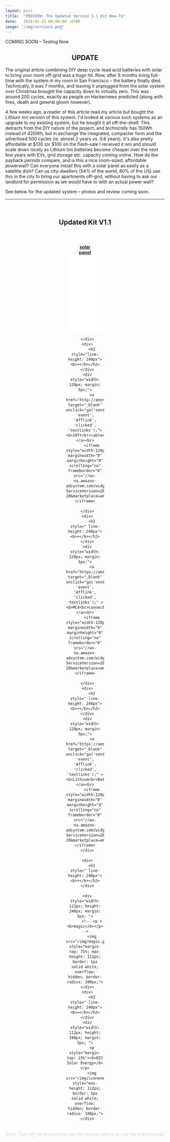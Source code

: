 ```yaml
---
layout: post
title:  "PREVIEW: The Updated Version 1.1 Kit How-To"
date:   2018-02-15 08:00:00 -0700
image: "/img/version2.png"
---
```




COMING SOON – Testing Now


UPDATE
-----------------------------------
The original article combining DIY deep cycle-lead acid batteries with solar to bring your room off-grid was a huge hit. Now, after 8 months living full-time with the system in my room in San Francisco – the battery finally died. Technically, it was 7 months, and leaving it unplugged from the solar system over Christmas brought the capacity down to virtually zero. This was around 200 cycles, exactly as people on Hackernews predicted (along with fires, death and general gloom however).



A few weeks ago, a reader of this article read my article but bought the _Lithium Ion_ version of this system. I'd looked at various such systems as an upgrade to my existing system, but he bought it all off-the-shelf. This detracts from the DIY nature of the project, and _technically_ has 150Wh instead of 420Wh, but in exchange the integrated, compacter form and the advertised 500 cycles (ie. almost 2 years vs. 0.6 years). It's also pretty affordable at $130 (or $100 on the flash-sale I received it on) and should scale down nicely as Lithium Ion batteries become cheaper over the next few years with EVs, grid storage etc. capacity coming online. How do the payback periods compare, and is this a nice room-sized, affordable powerwall? Can everyone install this with a solar panel as easily as a satellite dish? Can us city-dwellers (54% of the world, 80% of the US) use this in the city to bring our apartments off-grid, without having to ask our landlord for permission as we would have to with an actual power wall?




See below for the updated system – photos and review coming soon.




<!-- VERSION 2 -->
  <hr>
  <br>
  <h2>Updated Kit V1.1</h2>
  <br>
  <br>
  <div class="flexbox">
      <div style="width: 120px; margin: 5px;">
          <a href="https://amzn.to/2Ibym27" target="_blank" onclick="ga('send', 'event', 'Afflink', 'clicked', 'textlinks');"><b>solar<br>panel</b></a><br>
          <iframe style="width:120px;height:240px;" marginwidth="0" marginheight="0" scrolling="no" frameborder="0" src="//ws-na.amazon-adsystem.com/widgets/q?ServiceVersion=20070822&OneJS=1&Operation=GetAdHtml&MarketPlace=US&source=ss&ref=as_ss_li_til&ad_type=product_link&tracking_id=gridlesskits-20&marketplace=amazon&region=US&placement=B00L6LZRXM&asins=B00L6LZRXM&linkId=7ae8aae38e2e6affc679a3977db0cfa1&show_border=true&link_opens_in_new_window=true"></iframe>
          
      </div>
      <div>
          <h2 style="line-height: 240px"><b>+</b></h2>
      </div>
      <div style="width: 120px; margin: 5px;">
          <a href="http://amzn.to/2Bx07Li" target="_blank" onclick="ga('send', 'event', 'Afflink', 'clicked', 'textlinks');"><b>20ft<br>cable</b></a><br>
          <iframe style="width:120px;height:240px;" marginwidth="0" marginheight="0" scrolling="no" frameborder="0" src="//ws-na.amazon-adsystem.com/widgets/q?ServiceVersion=20070822&OneJS=1&Operation=GetAdHtml&MarketPlace=US&source=ss&ref=as_ss_li_til&ad_type=product_link&tracking_id=gridlesskits-20&marketplace=amazon&region=US&placement=B017PI2OUS&asins=B017PI2OUS&linkId=f672cd4f263b2b804df13586b58c41b6&show_border=true&link_opens_in_new_window=true"></iframe>
          
      </div>
      <div>
          <h2 style=" line-height: 240px"><b>+</b></h2>
      </div>
      <div style="width: 120px; margin: 5px;">
          <a href="https://amzn.to/2wBcCXR" target="_blank" onclick="ga('send', 'event', 'Afflink', 'clicked', 'textlinks');" ><b>MC4<br>connectors</b></a><br>
          <iframe style="width:120px;height:240px;" marginwidth="0" marginheight="0" scrolling="no" frameborder="0" src="//ws-na.amazon-adsystem.com/widgets/q?ServiceVersion=20070822&OneJS=1&Operation=GetAdHtml&MarketPlace=US&source=ss&ref=as_ss_li_til&ad_type=product_link&tracking_id=gridlesskits-20&marketplace=amazon&region=US&placement=B00Z56EIWA&asins=B00Z56EIWA&linkId=71796d25989f2928217f2120f4d7ab8d&show_border=true&link_opens_in_new_window=true"></iframe>
          
      </div>
      <div>
          <h2 style=" line-height: 240px"><b>+</b></h2>
      </div>
      <div style="width: 120px; margin: 5px;">
          <a href="https://amzn.to/2jQnV5p" target="_blank" onclick="ga('send', 'event', 'Afflink', 'clicked', 'textlinks');" ><b>Lithium<br>Battery</b></a><br>
          <iframe style="width:120px;height:240px;" marginwidth="0" marginheight="0" scrolling="no" frameborder="0" src="//ws-na.amazon-adsystem.com/widgets/q?ServiceVersion=20070822&OneJS=1&Operation=GetAdHtml&MarketPlace=US&source=ss&ref=as_ss_li_til&ad_type=product_link&tracking_id=gridlesskits-20&marketplace=amazon&region=US&placement=B076PR4TBZ&asins=B076PR4TBZ&linkId=f9574e9a3eef6e3b9d4f7ad100efd37e&show_border=true&link_opens_in_new_window=true"></iframe>
      </div>

      <div>
          <h2 style=" line-height: 240px"><b>+</b></h2>
      </div>
      
      <div style="width: 112px; height: 240px; margin: 5px; ">
          <!-- <p ><b>magic</b></p> -->
          <img src="/img/magic.gif" style="margin-top: 75%; max-height: 112px; border: 1px solid white; overflow: hidden; border-radius: 100px;">
      </div>
      <div>
          <h2 style=" line-height: 240px"><b>=</b></h2>
      </div>
      <div style="width: 112px; height: 240px; margin: 5px; ">
          <p style="margin-top: 15%"><b>DIY Solar Energy</b></p>
          <img src="/img/iconenergy.png" style="max-height: 112px; border: 1px solid white; overflow: hidden; border-radius: 100px;">
      </div>

  </div>
  <br>
  <p style="text-align: center; color: lightgrey"><i>Note: Turn off ad-blockers to see the images above or use the links instead</i></p>
  
  <br>





  <!-- USE IT FOR -->
  <hr id="guides">






   <style>
      hr{
        border-top: 1px solid #efefef
      }

      h2{
        text-align: center;
      }

      .flexbox{
        margin: 0 auto; 
        display:flex; 
        flex-wrap: wrap; 
        justify-content: center; 
        text-align: center
      }
  </style>